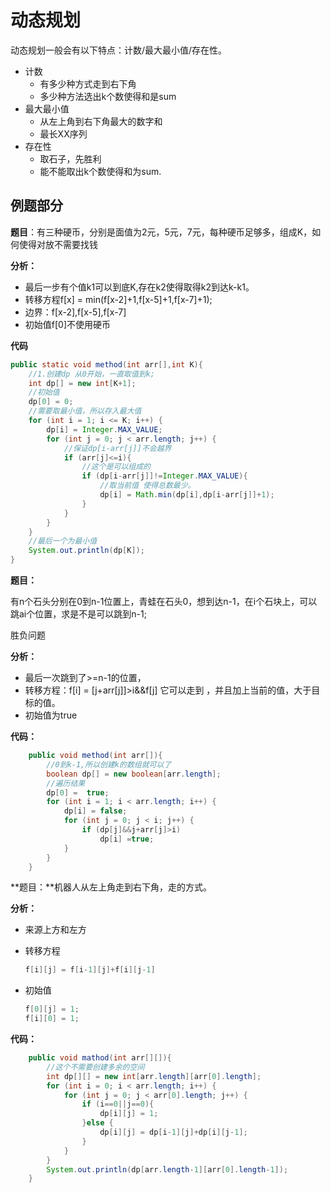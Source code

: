 # 动态规划

动态规划一般会有以下特点：计数/最大最小值/存在性。

- 计数
  - 有多少种方式走到右下角
  - 多少种方法选出k个数使得和是sum
- 最大最小值
  - 从左上角到右下角最大的数字和
  - 最长XX序列
- 存在性
  - 取石子，先胜利
  - 能不能取出k个数使得和为sum.



## 例题部分

**题目**：有三种硬币，分别是面值为2元，5元，7元，每种硬币足够多，组成K，如何使得对放不需要找钱

**分析：**

- 最后一步有个值k1可以到底K,存在k2使得取得k2到达k-k1。
- 转移方程f[x] = min(f[x-2]+1,f[x-5]+1,f[x-7]+1);
- 边界：f[x-2],f[x-5],f[x-7]
- 初始值f[0]不使用硬币

**代码**

```java
public static void method(int arr[],int K){
    //1.创建dp 从0开始，一直取值到k;
    int dp[] = new int[K+1];
    //初始值
    dp[0] = 0;
    //需要取最小值，所以存入最大值
    for (int i = 1; i <= K; i++) {
        dp[i] = Integer.MAX_VALUE;
        for (int j = 0; j < arr.length; j++) {
            //保证dp[i-arr[j]]不会越界
            if (arr[j]<=i){
                //这个是可以组成的
                if (dp[i-arr[j]]!=Integer.MAX_VALUE){
                    //取当前值 使得总数最少。
                    dp[i] = Math.min(dp[i],dp[i-arr[j]]+1);
                }
            }
        }
    }
    //最后一个为最小值
    System.out.println(dp[K]);
}
```



**题目：**

有n个石头分别在0到n-1位置上，青蛙在石头0，想到达n-1，在i个石块上，可以跳ai个位置，求是不是可以跳到n-1;

胜负问题



**分析：**

- 最后一次跳到了>=n-1的位置，
- 转移方程：f[i] = [j+arr[j]]>i&&f[j]   它可以走到 ，并且加上当前的值，大于目标的值。
- 初始值为true

**代码：**

```java
    public void method(int arr[]){
        //0到k-1,所以创建k的数组就可以了
        boolean dp[] = new boolean[arr.length];
        //遍历结果
        dp[0] =  true;
        for (int i = 1; i < arr.length; i++) {
            dp[i] = false;
            for (int j = 0; j < i; j++) {
                if (dp[j]&&j+arr[j]>i)
                    dp[i] =true;
            }
        }
    }
```

**题目：**机器人从左上角走到右下角，走的方式。

**分析：**

- 来源上方和左方

- 转移方程

  ```java
  f[i][j] = f[i-1][j]+f[i][j-1]
  ```

  

- 初始值

  ```java
  f[0][j] = 1;
  f[i][0] = 1;
  ```

**代码：**

```java
    public void mathod(int arr[][]){
        //这个不需要创建多余的空间
        int dp[][] = new int[arr.length][arr[0].length];
        for (int i = 0; i < arr.length; i++) {
            for (int j = 0; j < arr[0].length; j++) {
                if (i==0||j==0){
                    dp[i][j] = 1;
                }else {
                    dp[i][j] = dp[i-1][j]+dp[i][j-1];
                }
            }
        }
        System.out.println(dp[arr.length-1][arr[0].length-1]);
    }
```

